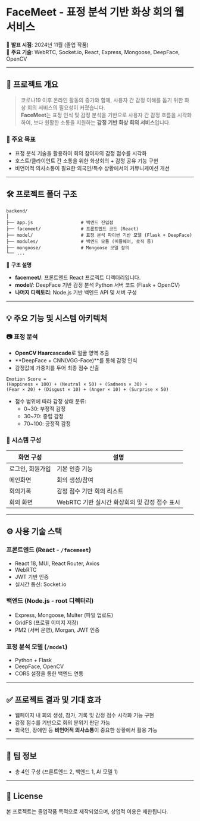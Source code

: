 # FaceMeet - 표정 분석 기반 화상 회의 웹 서비스

📅 **발표 시점**: 2024년 11월 (졸업 작품)  
🧠 **주요 기술**: WebRTC, Socket.io, React, Express, Mongoose, DeepFace, OpenCV

---

## 🧩 프로젝트 개요

> 코로나19 이후 온라인 활동의 증가와 함께, 사용자 간 감정 이해를 돕기 위한 화상 회의 서비스의 필요성이 커졌습니다.  
> **FaceMeet**는 표정 인식 및 감정 분석을 기반으로 사용자 간 감정 흐름을 시각화하여, 보다 원활한 소통을 지원하는 **감정 기반 화상 회의 서비스**입니다.

### 🎯 주요 목표

- 표정 분석 기술을 활용하여 회의 참여자의 감정 점수를 시각화
- 호스트/클라이언트 간 소통을 위한 화상회의 + 감정 공유 기능 구현
- 비언어적 의사소통이 필요한 외국인/특수 상황에서의 커뮤니케이션 개선

---

## 🛠️ 프로젝트 폴더 구조

```
backend/
│
├── app.js                  # 백엔드 진입점
├── facemeet/               # 프론트엔드 코드 (React)
├── model/                  # 표정 분석 파이썬 기반 모델 (Flask + DeepFace)
├── modules/                # 백엔드 모듈 (미들웨어, 로직 등)
├── mongoose/               # Mongoose 모델 정의
└── ...
```

📌 **구조 설명**

- **facemeet/**: 프론트엔드 React 프로젝트 디렉터리입니다.
- **model/**: DeepFace 기반 감정 분석 Python 서버 코드 (Flask + OpenCV)
- **나머지 디렉토리**: Node.js 기반 백엔드 API 및 서버 구성

---

## 💡 주요 기능 및 시스템 아키텍처

### 📷 표정 분석

- **OpenCV Haarcascade**로 얼굴 영역 추출
- **DeepFace + CNN(VGG-Face)**를 통해 감정 인식
- 감정값에 가중치를 두어 최종 점수 산출

```
Emotion Score =
(Happiness × 100) + (Neutral × 50) + (Sadness × 30) +
(Fear × 20) + (Disgust × 10) + (Anger × 10) + (Surprise × 50)
```

- 점수 범위에 따라 감정 상태 분류:
  - 0~30: 부정적 감정
  - 30~70: 중립 감정
  - 70~100: 긍정적 감정

### 🧱 시스템 구성

| 화면 구성        | 설명                                          |
| ---------------- | --------------------------------------------- |
| 로그인, 회원가입 | 기본 인증 기능                                |
| 메인화면         | 회의 생성/참여                                |
| 회의기록         | 감정 점수 기반 회의 리스트                    |
| 회의 화면        | WebRTC 기반 실시간 화상회의 및 감정 점수 표시 |

---

## ⚙️ 사용 기술 스택

### 프론트엔드 (React - `/facemeet`)

- React 18, MUI, React Router, Axios
- WebRTC
- JWT 기반 인증
- 실시간 통신: Socket.io

### 백엔드 (Node.js - root 디렉터리)

- Express, Mongoose, Multer (파일 업로드)
- GridFS (프로필 이미지 저장)
- PM2 (서버 운영), Morgan, JWT 인증

### 표정 분석 모델 (`/model`)

- Python + Flask
- DeepFace, OpenCV
- CORS 설정을 통한 백엔드 연동

---

## ✅ 프로젝트 결과 및 기대 효과

- 웹페이지 내 회의 생성, 참가, 기록 및 감정 점수 시각화 기능 구현
- 감정 점수를 기반으로 회의 분위기 판단 가능
- 외국인, 장애인 등 **비언어적 의사소통**이 중요한 상황에서 활용 가능

---

## 🙋 팀 정보

- 총 4인 구성 (프론트엔드 2, 백엔드 1, AI 모델 1)

---

## 📄 License

본 프로젝트는 졸업작품 목적으로 제작되었으며, 상업적 이용은 제한됩니다.
